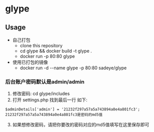 # glype

## Usage

+ 自己打包
    - clone this repository
    - cd glype && docker build -t glype .
    - docker run -p 80:80 glype
+ 使用已打包的镜像
    - docker run -d --name glype -p 80:80 sadeye/glype


### 后台账户密码默认是admin/admin
1. 修改密码: cd glype/includes
2. 打开 settings.php 找到最后一行 如下: 
```
$adminDetails['admin'] = '21232f297a57a5a743894a0e4a801fc3';
21232f297a57a5a743894a0e4a801fc3是密码的md5值
```
3. 如果想修改密码，请把你要改的密码对应的md5值填写在这里保存即可